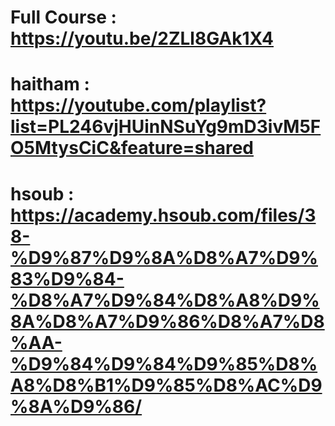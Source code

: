 #  Full Course : https://youtu.be/2ZLl8GAk1X4 
# haitham : https://youtube.com/playlist?list=PL246vjHUinNSuYg9mD3ivM5FO5MtysCiC&feature=shared
# hsoub :  https://academy.hsoub.com/files/38-%D9%87%D9%8A%D8%A7%D9%83%D9%84-%D8%A7%D9%84%D8%A8%D9%8A%D8%A7%D9%86%D8%A7%D8%AA-%D9%84%D9%84%D9%85%D8%A8%D8%B1%D9%85%D8%AC%D9%8A%D9%86/
